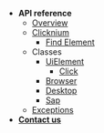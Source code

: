 - **API reference**
  - [Overview](./doc/api/doc.md)
  - [Clicknium](./doc/api/clicknium/doc.md)
    - [Find Element](./doc/api/clicknium/findelement.md)
  - Classes
    - [UiElement](./doc/api/classes/uielement/doc.md)
      - [Click](./doc/api/classes/uielement/click.md)
    - [Browser](./doc/api/classes/browser/doc.md)
    - [Desktop](./doc/api/classes/desktop/doc.md)
    - [Sap](./doc/api/classes/sap/doc.md)
  - [Exceptions](./doc/api/exceptions/doc.md)
- [**Contact us**](./doc/contact/doc.md)
  


<!-- - [快速开始](./doc/quickstart/doc.md)

- [VSCode extension](./doc/vscodeext/doc.md)

- [Python sdk](./doc/python/doc.md)
    - [API](./doc/python/api/doc.md) -->

<!-- - [Markdown]()
  - [语法及使用](./doc/markdown/doc.md)  -->

<!-- * [Java]()
  - [JavaOOP]()
    - [包装类](./doc/Java/JavaOOP/包装类.md)
    - [面向对象](./doc/Java/JavaOOP/面向对象.md)
    - [字符串相关的类](./doc/Java/JavaOOP/字符串相关的类.md)
  - [JavaSE]()
    - [集合](./doc/Java/JavaSE/集合.md)
    - [内部类](./doc/Java/JavaSE/内部类.md)
    - [时间相关的类](./doc/Java/JavaSE/时间相关的类.md)
    - [反射](./doc/Java/JavaSE/反射.md)
    - [设计模式](./doc/Java/JavaSE/设计模式.md)
    - [线程](./doc/Java/JavaSE/线程.md)
    - [异常处理](./doc/Java/JavaSE/异常处理.md)
    - [IO流](./doc/Java/JavaSE/IO流.md)
    - [JDK8新特性](./doc/Java/JavaSE/JDK8新特性.md)
* [第一个章节第2篇文章的标题](第一个章节第2篇文章的标题的markdown文件) ...... 

- 第二个章节的标题

* [第二个章节第1篇文章的标题](第二个章节第1篇文章的标题的markdown文件) 

* [第二个章节第2篇文章的标题](第二个章节第2篇文章的标题的markdown文件) ...... -->

